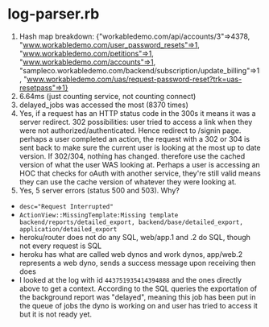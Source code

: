 # log-parser.rb

1. Hash map breakdown: {"workabledemo.com/api/accounts/3"=>4378, "www.workabledemo.com/user_password_resets"=>1, "www.workabledemo.com/petitions"=>1, "www.workabledemo.com/accounts"=>1, "sampleco.workabledemo.com/backend/subscription/update_billing"=>1, "www.workabledemo.com/uas/request-password-reset?trk=uas-resetpass"=>1}
2. 6.64ms (just counting service, not counting connect)
3. delayed_jobs was accessed the most (8370 times)
4. Yes, if a request has an HTTP status code in the 300s it means it was a server redirect. 302 possibilities: user tried to access a link when they were not authorized/authenticated. Hence redirect to /signin page. perhaps a user completed an action, the request with a 302 or 304 is sent back to make sure the current user is looking at the most up to date version. If 302/304, nothing has changed. therefore use the cached version of what the user WAS looking at. Perhaps a user is accessing an HOC that checks for oAuth with another service, they're still valid means they can use the cache version of whatever they were looking at.
5. Yes, 5 server errors (status 500 and 503). Why?
- `desc="Request Interrupted"`
- `ActionView::MissingTemplate:Missing template backend/reports/detailed_export, backend/base/detailed_export, application/detailed_export`
- heroku/router does not do any SQL, web/app.1 and .2 do SQL, though not every request is SQL
- heroku has what are called web dynos and work dynos, app/web.2 represents a web dyno, sends a success message upon receiving then does
- I looked at the log with id `443751935414394888` and the ones directly above to get a context. According to the SQL queries the exportation of the background report was "delayed", meaning this job has been put in the queue of jobs the dyno is working on and user has tried to access it but it is not ready yet.
